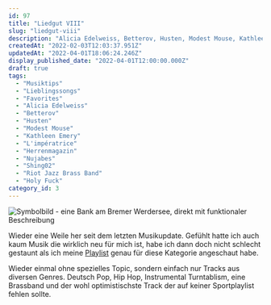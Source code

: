 ```yaml
---
id: 97
title: "Liedgut VIII"
slug: "liedgut-viii"
description: "Alicia Edelweiss, Betterov, Husten, Modest Mouse, Kathleen Emery, L'impératrice, Herrenmagazin, Nujabes, Shing02, Riot Jazz Brass Band, Holy Fuck"
createdAt: "2022-02-03T12:03:37.951Z"
updatedAt: "2022-04-01T18:06:24.246Z"
display_published_date: "2022-04-01T12:00:00.000Z"
draft: true
tags:
  - "Musiktips"
  - "Lieblingssongs"
  - "Favorites"
  - "Alicia Edelweiss"
  - "Betterov"
  - "Husten"
  - "Modest Mouse"
  - "Kathleen Emery"
  - "L'impératrice"
  - "Herrenmagazin"
  - "Nujabes"
  - "Shing02"
  - "Riot Jazz Brass Band"
  - "Holy Fuck"
category_id: 3
---
```


![Symbolbild - eine Bank am Bremer Werdersee, direkt mit funktionaler Beschreibung](https://res.cloudinary.com/dlsll9dkn/image/upload/v1648459566/PXL_20211221_134314450_2_167090a035.jpg)

Wieder eine Weile her seit dem letzten Musikupdate. Gefühlt hatte ich auch kaum Musik die wirklich neu für mich ist, habe ich dann doch nicht schlecht gestaunt als ich meine [Playlist](https://open.spotify.com/playlist/6AL0K5kauc5GJRBnN1zZYi?si=3054dfa5303446ab) genau für diese Kategorie angeschaut habe. 

Wieder einmal ohne spezielles Topic, sondern einfach nur Tracks aus diversen Genres. Deutsch Pop, Hip Hop, Instrumental Turntablism, eine Brassband und der wohl optimistischste Track der auf keiner Sportplaylist fehlen sollte. 



